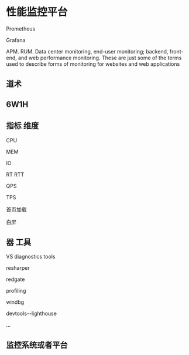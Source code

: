 # 性能监控平台



Prometheus

Grafana



APM. RUM. Data center monitoring, end-user monitoring; backend, front-end, and web performance monitoring.  These are just some of the terms used to describe forms of monitoring for websites and web applications



## 道术



## 6W1H



## 指标 维度



CPU

MEM

IO



RT RTT

QPS

TPS





首页加载

白屏





## 器 工具

VS diagnostics tools

resharper

redgate

profiling

windbg



devtools--lighthouse

...



## 监控系统或者平台
